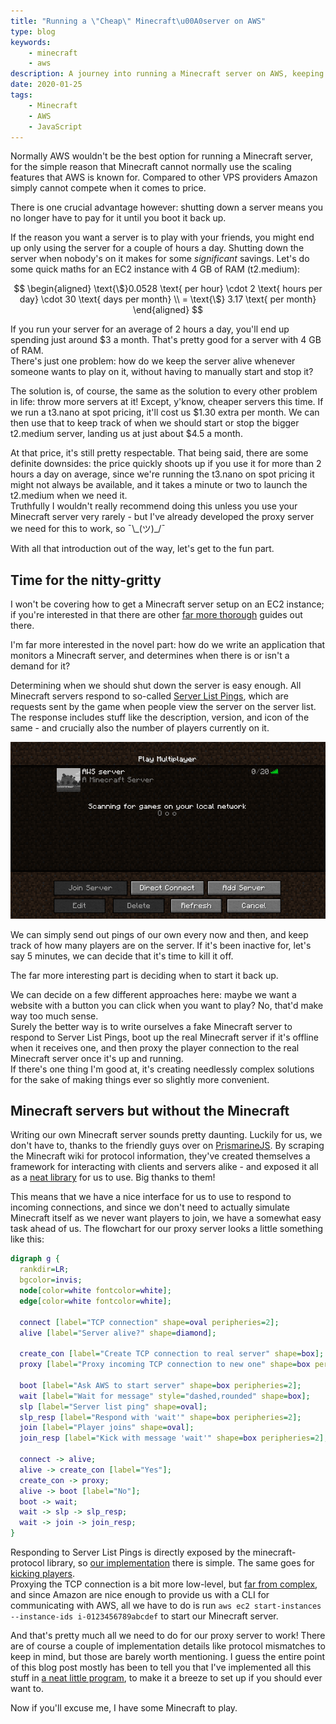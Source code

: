 ```yaml
---
title: "Running a \"Cheap\" Minecraft\u00A0server on AWS"
type: blog
keywords:
    - minecraft
    - aws
description: A journey into running a Minecraft server on AWS, keeping it alive for as long as needed and automatically shutting it down when it's not
date: 2020-01-25
tags:
    - Minecraft
    - AWS
    - JavaScript
---
```


Normally AWS wouldn't be the best option for running a Minecraft server, for the simple reason that Minecraft cannot normally use the scaling features that AWS is known for. Compared to other VPS providers Amazon simply cannot compete when it comes to price.

There is one crucial advantage however: shutting down a server means you no longer have to pay for it until you boot it back up.

If the reason you want a server is to play with your friends, you might end up only using the server for a couple of hours a day. Shutting down the server when nobody's on it makes for some _significant_ savings. Let's do some quick maths for an EC2 instance with $4$ GB of RAM (t2.medium):

$$
\begin{aligned}
    \text{\$}0.0528 \text{ per hour} \cdot 2 \text{ hours per day} \cdot 30 \text{ days per month} \\
    = \text{\$} 3.17 \text{ per month}
\end{aligned}
$$

If you run your server for an average of 2 hours a day, you'll end up spending just around $\text{\$}3$ a month. That's pretty good for a server with $4$ GB of RAM.  
There's just one problem: how do we keep the server alive whenever someone wants to play on it, without having to manually start and stop it?

The solution is, of course, the same as the solution to every other problem in life: throw more servers at it! Except, y'know, cheaper servers this time. If we run a t3.nano at spot pricing, it'll cost us $\text{\$} 1.30$ extra per month. We can then use that to keep track of when we should start or stop the bigger t2.medium server, landing us at just about $\text{\$} 4.5$ a month.

At that price, it's still pretty respectable. That being said, there are some definite downsides: the price quickly shoots up if you use it for more than 2 hours a day on average, since we're running the t3.nano on spot pricing it might not always be available, and it takes a minute or two to launch the t2.medium when we need it.  
Truthfully I wouldn't really recommend doing this unless you use your Minecraft server very rarely - but I've already developed the proxy server we need for this to work, so ¯\\\_(ツ)\_/¯

With all that introduction out of the way, let's get to the fun part.

## Time for the nitty-gritty

I won't be covering how to get a Minecraft server setup on an EC2 instance; if you're interested in that there are other [far more thorough](https://www.youtube.com/watch?v=p-MnLSWuddE) guides out there.

I'm far more interested in the novel part: how do we write an application that monitors a Minecraft server, and determines when there is or isn't a demand for it?

Determining when we should shut down the server is easy enough. All Minecraft servers respond to so-called [Server List Pings](https://wiki.vg/Server_List_Ping), which are
requests sent by the game when people view the server on the server list. The response includes stuff like the description, version, and icon of the same - and crucially also the number of players currently on it.

![Looks like it's time to shut this one down](files/inactive.png)

We can simply send out pings of our own every now and then, and keep track of how many players are on the server. If it's been inactive for, let's say 5 minutes, we can decide that it's time to kill it off.

The far more interesting part is deciding when to start it back up.

We can decide on a few different approaches here: maybe we want a website with a button you can click when you want to play? No, that'd make way too much sense.  
Surely the better way is to write ourselves a fake Minecraft server to respond to Server List Pings, boot up the real Minecraft server if it's offline when it receives one, and then proxy the player connection to the real Minecraft server once it's up and running.  
If there's one thing I'm good at, it's creating needlessly complex solutions for the sake of making things ever so slightly more convenient.

## Minecraft servers but without the Minecraft

Writing our own Minecraft server sounds pretty daunting. Luckily for us, we don't have to, thanks to the friendly guys over on [PrismarineJS](https://github.com/PrismarineJS). By scraping the Minecraft wiki for protocol information, they've created themselves a framework for interacting with clients and servers alike - and exposed it all as a [neat library](https://github.com/PrismarineJS/node-minecraft-protocol) for us to use. Big thanks to them!

This means that we have a nice interface for us to use to respond to incoming connections, and since we don't need to actually simulate Minecraft itself as we never want players to join, we have a somewhat easy task ahead of us. The flowchart for our proxy server looks a little something like this:

```dot
digraph g {
  rankdir=LR;
  bgcolor=invis;
  node[color=white fontcolor=white];
  edge[color=white fontcolor=white];

  connect [label="TCP connection" shape=oval peripheries=2];
  alive [label="Server alive?" shape=diamond];

  create_con [label="Create TCP connection to real server" shape=box];
  proxy [label="Proxy incoming TCP connection to new one" shape=box peripheries=2];

  boot [label="Ask AWS to start server" shape=box peripheries=2];
  wait [label="Wait for message" style="dashed,rounded" shape=box];
  slp [label="Server list ping" shape=oval];
  slp_resp [label="Respond with 'wait'" shape=box peripheries=2];
  join [label="Player joins" shape=oval];
  join_resp [label="Kick with message 'wait'" shape=box peripheries=2];

  connect -> alive;
  alive -> create_con [label="Yes"];
  create_con -> proxy;
  alive -> boot [label="No"];
  boot -> wait;
  wait -> slp -> slp_resp;
  wait -> join -> join_resp;
}
```

Responding to Server List Pings is directly exposed by the minecraft-protocol library, so [our implementation](https://github.com/birjolaxew/aws-minecraft-proxy/blob/50d8ceae5a409db0e9db17dc94862e425576edb0/src/server.js#L99-L121) there is simple. The same goes for [kicking players](https://github.com/birjolaxew/aws-minecraft-proxy/blob/50d8ceae5a409db0e9db17dc94862e425576edb0/src/server.js#L47-L49).  
Proxying the TCP connection is a bit more low-level, but [far from complex](https://github.com/birjolaxew/aws-minecraft-proxy/blob/50d8ceae5a409db0e9db17dc94862e425576edb0/src/server.js#L60-L79), and since Amazon are nice enough to provide us with a CLI for communicating with AWS, all we have to do is run `aws ec2 start-instances --instance-ids i-0123456789abcdef` to start our Minecraft server.

And that's pretty much all we need to do for our proxy server to work! There are of course a couple of implementation details like protocol mismatches to keep in mind, but those are barely worth mentioning. I guess the entire point of this blog post mostly has been to tell you that I've implemented all this stuff in [a neat little program](https://github.com/birjolaxew/aws-minecraft-proxy), to make it a breeze to set up if you should ever want to.

Now if you'll excuse me, I have some Minecraft to play.
